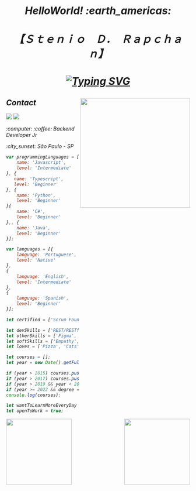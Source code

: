 <h1 align="center"><em> HelloWorld! :earth_americas: </h1>
    
 <h1 align="center"> 【﻿Ｓｔｅｎｉｏ　Ｄ．　Ｒａｐｃｈａｎ】</h1>   
    
<h1 align="center">
    
[![Typing SVG](https://readme-typing-svg.herokuapp.com?font=Montagu+Slab&color=%231D7617&size=50&center=true&vCenter=true&width=600&height=130&lines=Back-End+Developer;Front-End+Developer;FullStack+Developer)](https://git.io/typing-svg)  
     
</h1>

<h2> Contact <img align='right' src="https://cdnb.artstation.com/p/assets/images/images/011/676/781/original/pixel-jeff-cafe.gif?1530807813" width="300"></h2>  

<a href="https://www.linkedin.com/in/stenio-dias-rapchan/" target="_blank"><img src="https://img.shields.io/badge/-LinkedIn-%230077B5?style=for-the-badge&logo=linkedin&logoColor=white" target="_blank"></a> 
<a href = "mailto:steniodr@hotmail.com"><img src="https://img.shields.io/badge/Microsoft_Outlook-0078D4?style=for-the-badge&logo=microsoft-outlook&logoColor=white" target="_blank"></a> 

<p><em> :computer: :coffee: Backend Developer Jr </em></p>
<p><em> :city_sunset: São Paulo - SP </em></p>





```javascript
var programmingLanguages = [{
    name: 'Javascript',
    level: 'Intermediate'
}, {
   name: 'Typescript',
   level: 'Beginner'
}, {
    name: 'Python',
    level: 'Beginner'
}{
    name: 'C#',
    level: 'Beginner'
},, {
    name: 'Java',
    level: 'Beginner'
}];

var languages = [{
    language: 'Portuguese',
    level: 'Native'
},
{
    language: 'English',
    level: 'Intermediate'
},
{
    language: 'Spanish',
    level: 'Beginner'
}];

let certified = ['Scrum Foundation Professional Certificate (SFPC) - (Português)', 'Kanban Foundation KIRF (Português)', 'Remote Work and Virtual Collaboration - (Portuguese)', 'Become Remote', 'HTML Web Developer', 'Pensamento Crítico'];

let devSkills = ['REST/RESTful', 'Graphql', 'APIs', 'Puppeteer', 'Playwright', 'Express', 'Git', 'Sequelize', 'Requests', 'PM2', 'MySQL', 'HTML', 'CSS', 'EJS', 'SQL', 'Pandas', 'mMtplotlib'];
let otherSkills = ['Figma', 'Adobe XD', 'AnyDesk', 'Oracle VM VirtualBox', 'Insomnia', 'Postman', 'Trello', 'CNAB', 'JSON', 'JSON Schema'];
let softSkills = ['Empathy', 'Communicative', 'Proactive', 'DesireToLearn', 'Humorous', 'Pair programming', 'Team work'];
let loves = ['Pizza', 'Cats', 'Travel', 'Code', 'Coffee'];

let courses = [];
let year = new Date().getFullYear();

if (year > 2015) courses.push('High School - Complete');
if (year > 2017) courses.push('Computer Technician - Complete');
if (year > 2019 && year < 2022) courses.push('Information System - In progress');
if (year >= 2022 && degree == true) courses.splice(2, 1, 'Information System - Complete');
console.log(courses);

let wantToLearnMoreEveryDay = true;
let openToWork = true;

```
 <div>
  <a href="https://github.com/steniodr">
  <img align="left" height="180em" src="https://github-readme-stats.vercel.app/api?username=steniodr&show_icons=true&theme=radical&include_all_commits=true&count_private=true"/>
  <img align="right" height="180em" src="https://github-readme-stats.vercel.app/api/top-langs/?username=steniodr&layout=compact&langs_count=7&theme=radical"/>
</div> 
